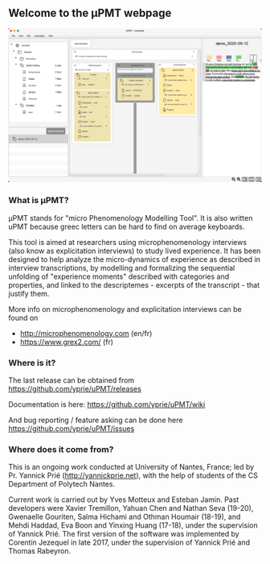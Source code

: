 ## Welcome to the µPMT webpage

![uPMT main screenshot](/uPMT-main.png)

### What is µPMT?

µPMT stands for "micro Phenomenology Modelling Tool". It is also written uPMT because greec letters can be hard to find on average keyboards.

This tool is aimed at researchers using microphenomenology interviews (also know as explicitation interviews) to study lived experience. It has been designed to help analyze the micro-dynamics of experience as described in interview transcriptions, by modelling and formalizing the sequential unfolding of "experience moments" described with categories and properties, and linked to the descriptemes - excerpts of the transcript - that justify them.

More info on microphenomenology and explicitation interviews can be found on 
-  http://microphenomenology.com (en/fr)
-  https://www.grex2.com/ (fr)

### Where is it?

The last release can be obtained from https://github.com/yprie/uPMT/releases

Documentation is here: https://github.com/yprie/uPMT/wiki

And bug reporting / feature asking can be done here https://github.com/yprie/uPMT/issues

### Where does it come from?

This is an ongoing work conducted at University of Nantes, France; led by Pr. Yannick Prié (http://yannickprie.net), with the help of students of the CS Department of Polytech Nantes.

Current work is carried out by Yves Motteux and Esteban Jamin. Past developers were Xavier Tremillon, Yahuan Chen and Nathan Seva (19-20), Gwenaelle Gouriten, Salma Hichami and Othman Houmair (18-19), and Mehdi Haddad, Eva Boon and Yinxing Huang (17-18), under the supervision of Yannick Prié. The first version of the software was implemented by Corentin Jezequel in late 2017, under the supervision of Yannick Prié and Thomas Rabeyron.


